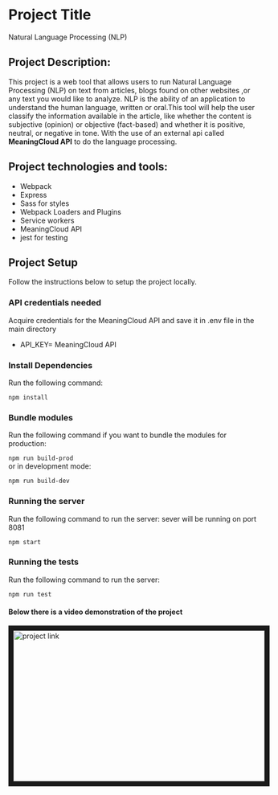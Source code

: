 # Project Title
Natural Language Processing (NLP) 

## Project Description:
 This project is a web tool that allows users to run Natural Language Processing (NLP) on text from articles, blogs found on other websites ,or any text you would like to analyze. NLP is the ability of an application to understand the human language, written or oral.This tool will help the user classify the information available in the article, like whether the content is subjective (opinion) or objective (fact-based) and whether it is positive, neutral, or negative in tone.
With the use of an external api called **MeaningCloud API** to do the language processing.

## Project technologies and tools:
- Webpack
- Express
- Sass for styles
- Webpack Loaders and Plugins
- Service workers
- MeaningCloud API
- jest for testing

## Project Setup
Follow the instructions below to setup the project locally.
### API credentials needed
Acquire credentials for the MeaningCloud API and save it in .env file in the main directory
* API_KEY= MeaningCloud API

### Install Dependencies
Run the following command:

```npm install```
### Bundle modules
Run the following command if you want to bundle the modules for production:

```npm run build-prod```<br>
or in development mode:

```npm run build-dev```
### Running the server
Run the following command to run the server:
sever will be running on port 8081

```npm start```
### Running the tests
Run the following command to run the server:

```npm run test```
<br>

#### Below there is a video demonstration of the project<br>

<a href="https://youtu.be/a8AtTwfbQ3M
" target="_blank"><img src="http://img.youtube.com/vi/a8AtTwfbQ3M/0.jpg" 
alt="project link" width="500" height="300" border="10" /></a>

